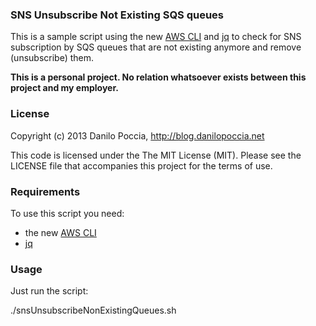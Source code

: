 ### SNS Unsubscribe Not Existing SQS queues

This is a sample script using the new [AWS CLI](http://aws.amazon.com/cli)
and [jq](http://stedolan.github.io/jq) to 
check for SNS subscription by SQS queues that are not existing anymore
and remove (unsubscribe) them.

**This is a personal project. No relation whatsoever exists between this project and my employer.**

### License

Copyright (c) 2013 Danilo Poccia, http://blog.danilopoccia.net

This code is licensed under the The MIT License (MIT). Please see the LICENSE file that accompanies this project for the terms of use.

### Requirements

To use this script you need:
* the new [AWS CLI](http://aws.amazon.com/cli)
* [jq](http://stedolan.github.io/jq)

### Usage

Just run the script:

./snsUnsubscribeNonExistingQueues.sh

